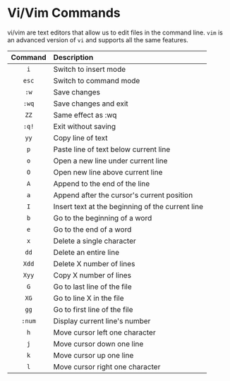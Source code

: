 # Vi/Vim Commands
vi/vim are text editors that allow us to edit files in the command line. `vim` is an advanced version of `vi` and supports all the same features.

|Command|Description|
|:-:|:-|
|`i`|Switch to insert mode|
|`esc`|Switch to command mode|
|`:w`|Save changes|
|`:wq`|Save changes and exit|
|`ZZ`|Same effect as :wq|
|`:q!`|Exit without saving|
|`yy`|Copy line of text|
|`p`|Paste line of text below current line|
|`o`|Open a new line under current line|
|`O`|Open new line above current line|
|`A`|Append to the end of the line|
|`a`|Append after the cursor's current position|
|`I`|Insert text at the beginning of the current line|
|`b`|Go to the beginning of a word|
|`e`|Go to the end of a word|
|`x`|Delete a single character|
|`dd`|Delete an entire line|
|`Xdd`|Delete X number of lines|
|`Xyy`|Copy X number of lines|
|`G`|Go to last line of the file|
|`XG`|Go to line X in the file|
|`gg`|Go to first line of the file|
|`:num`|Display current line's number|
|`h`|Move cursor left one character|
|`j`|Move cursor down one line|
|`k`|Move cursor up one line|
|`l`|Move cursor right one character|

